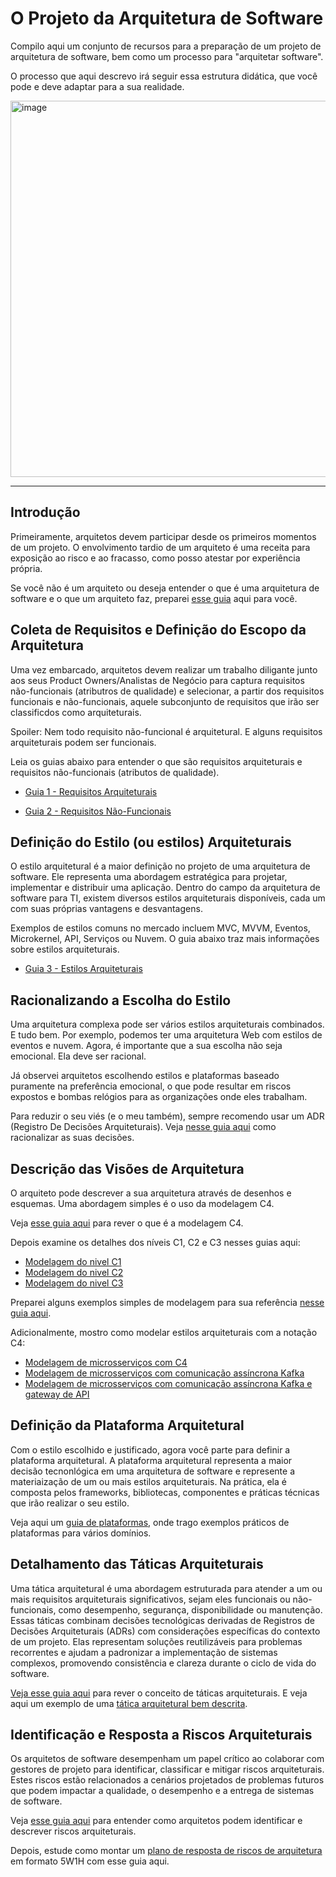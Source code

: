 # O Projeto da Arquitetura de Software
Compilo aqui um conjunto de recursos para a preparação de um projeto de arquitetura de software, bem como um processo para "arquitetar software". 

O processo que aqui descrevo irá seguir essa estrutura didática, que você pode e deve adaptar para a sua realidade.

<img width="602" alt="image" src="https://github.com/user-attachments/assets/ac5cb1bc-ee7e-4914-b757-3a354eafecbf" />


---

## Introdução
Primeiramente, arquitetos devem participar desde os primeiros momentos de um projeto. O envolvimento tardio de um arquiteto é uma receita para exposição ao risco e ao fracasso, como posso atestar por experiência própria.

Se você não é um arquiteto ou deseja entender o que é uma arquitetura de software e o que um arquiteto faz, preparei [esse guia](https://github.com/marco-mendes/projeto-arquitetura-software/blob/main/1.0%20O%20que%20é%20arquitetura%20e%20quem%20e%20o%20arquiteto.md) aqui para você.

## Coleta de Requisitos e Definição do Escopo da Arquitetura
Uma vez embarcado, arquitetos devem realizar um trabalho diligante junto aos seus Product Owners/Analistas de Negócio para captura requisitos não-funcionais (atributros de qualidade) e selecionar, a partir dos requisitos funcionais e não-funcionais, aquele subconjunto de requisitos que irão ser classificdos como arquiteturais. 

Spoiler: Nem todo requisito não-funcional é arquitetural. E alguns requisitos arquiteturais podem ser funcionais.

Leia os guias abaixo para entender o que são requisitos arquiteturais e requisitos não-funcionais (atributos de qualidade).

- [Guia 1 - Requisitos Arquiteturais](https://github.com/marco-mendes/projeto-arquitetura-software/blob/main/1.1%20Requisitos%20Arquiteturais.md)

- [Guia 2 - Requisitos Não-Funcionais](https://github.com/marco-mendes/projeto-arquitetura-software/blob/main/1.2%20Requisitos%20Não-Funcionais.md)

## Definição do Estilo (ou estilos) Arquiteturais

O estilo arquitetural é a maior definição no projeto de uma arquitetura de software. Ele representa uma abordagem estratégica para projetar, implementar e distribuir uma aplicação. Dentro do campo da arquitetura de software para TI, existem diversos estilos arquiteturais disponíveis, cada um com suas próprias vantagens e desvantagens.

Exemplos de estilos comuns no mercado incluem MVC, MVVM, Eventos, Microkernel, API, Serviços ou Nuvem. O guia abaixo traz mais informações sobre estilos arquiteturais.

- [Guia 3 - Estilos Arquiteturais](https://github.com/marco-mendes/projeto-arquitetura-software/blob/main/1.3%20Estilos%20Arquiteturais.md)

## Racionalizando a Escolha do Estilo

Uma arquitetura complexa pode ser vários estilos arquiteturais combinados. E tudo bem. Por exemplo, podemos ter uma arquitetura Web com estilos de eventos e nuvem. Agora, é importante que a sua escolha não seja emocional. Ela deve ser racional.

Já observei arquitetos escolhendo estilos e plataformas baseado puramente na preferência emocional, o que pode resultar em riscos expostos e bombas relógios para as organizações onde eles trabalham.

Para reduzir o seu viés (e o meu também), sempre recomendo usar um ADR (Registro De Decisões Arquiteturais). Veja [nesse guia aqui](https://github.com/marco-mendes/projeto-arquitetura-software/blob/main/1.4%20ADR.md) como racionalizar as suas decisões.

## Descrição das Visões de Arquitetura

O arquiteto pode descrever a sua arquitetura através de desenhos e esquemas. Uma abordagem simples é o uso da modelagem C4.

Veja [esse guia aqui](https://github.com/marco-mendes/projeto-arquitetura-software/blob/main/3.1%20Modelagem%20C4.md) para rever o que é a modelagem C4.

Depois examine os detalhes dos níveis C1, C2 e C3 nesses guias aqui:

* [Modelagem do nivel C1](https://github.com/marco-mendes/projeto-arquitetura-software/blob/main/3.2%20%20N%C3%ADvel%20C1%20-%20Diagrama%20de%20Contexto.md)
* [Modelagem do nivel C2](https://github.com/marco-mendes/projeto-arquitetura-software/blob/main/3.3%20Nivel%20C2%20-%20Diagrama%20de%20Conteineres.md)
* [Modelagem do nivel C3](https://github.com/marco-mendes/projeto-arquitetura-software/blob/main/3.4%20N%C3%ADvel%20C3%20-%20Diagrama%20de%20Componentes.md)

Preparei alguns exemplos simples de modelagem para sua referência [nesse guia aqui](https://github.com/marco-mendes/projeto-arquitetura-software/blob/main/3.5%20Exemplo%20C1,%20C2%20e%20C3%20de%20um%20Internet%20Banking.md).

Adicionalmente, mostro como modelar estilos arquiteturais com a notação C4:

* [Modelagem de microsserviços com C4](https://github.com/marco-mendes/projeto-arquitetura-software/blob/main/3.6%20Modelagem%20de%20Microsservi%C3%A7os.md)
* [Modelagem de microsserviços com comunicação assíncrona Kafka](https://github.com/marco-mendes/projeto-arquitetura-software/blob/main/3.7%20Modelagem%20de%20microsservicos%20com%20comunicacao%20ass%C3%ADncrona.md)
* [Modelagem de microsserviços com comunicação assíncrona Kafka e gateway de API](https://github.com/marco-mendes/projeto-arquitetura-software/blob/main/3.8%20Microsservicos%20Kafka%20e%20Gateway%20de%20API.md)


## Definição da Plataforma Arquitetural 

Com o estilo escolhido e justificado, agora você parte para definir a plataforma arquitetural. A plataforma arquitetural representa a maior decisão tecnonlógica em uma arquitetura de software e represente a materiaização de um ou mais estilos arquiteturais. Na prática, ela é composta pelos frameworks, bibliotecas, componentes e práticas técnicas que irão realizar o seu estilo.

Veja aqui um [guia de plataformas](https://github.com/marco-mendes/projeto-arquitetura-software/blob/main/1.5%20Plataforma%20Arquitetural.md),  onde trago exemplos práticos de plataformas para vários domínios.

 ## Detalhamento das Táticas Arquiteturais

Uma tática arquitetural é uma abordagem estruturada para atender a um ou mais requisitos arquiteturais significativos, sejam eles funcionais ou não-funcionais, como desempenho, segurança, disponibilidade ou manutenção. Essas táticas combinam decisões tecnológicas derivadas de Registros de Decisões Arquiteturais (ADRs) com considerações específicas do contexto de um projeto. Elas representam soluções reutilizáveis para problemas recorrentes e ajudam a padronizar a implementação de sistemas complexos, promovendo consistência e clareza durante o ciclo de vida do software.

[Veja esse guia aqui](https://github.com/marco-mendes/projeto-arquitetura-software/blob/main/4.1%20T%C3%A1ticas%20Arquiteturais.md) para rever o conceito de táticas arquiteturais.
E veja aqui um exemplo de uma [tática arquitetural bem descrita](https://github.com/marco-mendes/projeto-arquitetura-software/blob/main/4.2%20Exemplo%20robusto%20de%20t%C3%A1tica%20arquitetural.md).

## Identificação e Resposta a Riscos Arquiteturais

Os arquitetos de software desempenham um papel crítico ao colaborar com gestores de projeto para identificar, classificar e mitigar riscos arquiteturais. Estes riscos estão relacionados a cenários projetados de problemas futuros que podem impactar a qualidade, o desempenho e a entrega de sistemas de software.

Veja [esse guia aqui](https://github.com/marco-mendes/projeto-arquitetura-software/blob/main/4.3%20Riscos%20Arquiteturais.md) para entender como arquitetos podem identificar e descrever riscos arquiteturais.

Depois, estude como montar um [plano de resposta de riscos de arquitetura](https://github.com/marco-mendes/projeto-arquitetura-software/blob/main/4.3%20Riscos%20Arquiteturais.md) em formato 5W1H com esse guia aqui.
